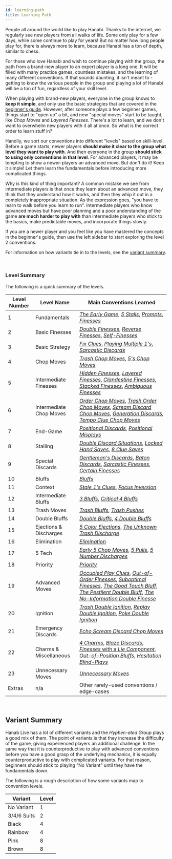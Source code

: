 ```yaml
---
id: learning-path
title: Learning Path
---
```


People all around the world like to play Hanabi. Thanks to the internet, we regularly see new players from all walks of life. Some only play for a few days, while some continue to play for years! But no matter how long people play for, there is always more to learn, because Hanabi has a ton of depth, similar to chess.

For those who love Hanabi and wish to continue playing with the group, the path from a brand-new player to an expert player is a long one. It will be filled with many practice games, countless mistakes, and the learning of many different conventions. If that sounds daunting, it isn't meant to - getting to know the various people in the group and playing a lot of Hanabi will be a ton of fun, regardless of your skill level.

When playing with brand-new players, everyone in the group knows to **keep it simple**, and only use the basic strategies that are covered in the [beginner's guide](beginner.md). However, after someone plays a few beginner games, things start to "open up" a bit, and new "special moves" start to be taught, like *Chop Moves* and *Layered Finesses*. There's a lot to learn, and we don't want to overwhelm new players with it all at once. So what is the correct order to learn stuff in?

Handily, we sort our conventions into different "levels" based on skill-level. Before a game starts, newer players **should make it clear to the group what level they want to play with**. And then everyone in the group **should stick to using only conventions in that level**. For advanced players, it may be tempting to show a newer-players an advanced move. But don't do it! Keep it simple! Let them learn the fundamentals before introducing more complicated things.

Why is this kind of thing important? A common mistake we see from intermediate players is that once they learn about an advanced move, they think that they understand how it works, and then they whip it out in a completely inappropriate situation. As the expression goes, "you have to learn to walk before you learn to run". Intermediate players who know advanced moves but have poor planning and a poor understanding of the game **are much harder to play with** than intermediate players who stick to the basics, make predictable moves, and incorporate things slowly.

If you are a newer player and you feel like you have mastered the concepts in the beginner's guide, then use the left sidebar to start exploring the level 2 conventions.

For information on how variants tie in to the levels, see the [variant summary](#variant-summary).

<br />

### Level Summary

The following is a quick summary of the levels.

| Level Number | Level Name              | Main Conventions Learned
| ------------ | ----------------------- | ------------------------
| 1            | Fundamentals            | *[The Early Game](level-1.md#the-early-game)*, *[5 Stalls](level-1.md#the-5-stall)*, *[Prompts](level-1.md#the-prompt)*, *[Finesses](level-1.md#the-finesse)*
| 2            | Basic Finesses          | *[Double Finesses](level-2.mdx#the-double-finesse--triple-finesse--quadruple-finesse)*, *[Reverse Finesses](level-2.mdx#the-reverse-finesse)*, *[Self-Finesses](level-2.mdx#the-self-finesse)*
| 3            | Basic Strategy          | *[Fix Clues](level-3.mdx#fix-clues)*, *[Playing Multiple 1's](level-3.mdx#playing-multiple-1s)*, *[Sarcastic Discards](level-3.mdx#the-sarcastic-discard)*
| 4            | Chop Moves              | *[Trash Chop Moves](level-4.mdx#the-trash-chop-move)*, *[5's Chop Moves](level-4.mdx#the-5s-chop-move-5cm)*
| 5            | Intermediate Finesses   | *[Hidden Finesses](level-5.mdx#the-hidden-finesse)*, *[Layered Finesses](level-5.mdx#the-layered-finesse)*, *[Clandestine Finesses](level-5.mdx#the-clandestine-finesse)*, *[Stacked Finesses](level-5.mdx#the-stacked-finesse)*, *[Ambiguous Finesses](level-5.mdx#the-ambiguous-finesse)*
| 6            | Intermediate Chop Moves | *[Order Chop Moves](level-6.md#the-order-chop-move-ocm)*, *[Trash Order Chop Moves](level-6.md#the-trash-order-chop-move-tocm)*, *[Scream Discard Chop Moves](level-6.md#the-scream-discard-chop-move-sdcm)*, *[Generation Discards](level-6.md#the-generation-discard)*, *[Tempo Clue Chop Moves](level-6.md#the-tempo-clue-chop-move)*
| 7            | End-Game                | *[Positional Discards](level-7.md#the-positional-discard-indicating-a-play-with-a-discard)*, *[Positional Misplays](level-7.md#the-positional-misplay-indicating-a-play-with-a-misplay)*
| 8            | Stalling                | *[Double Discard Situations](level-8.md#double-discard-situations-severity-2-stalling)*, *[Locked Hand Saves](level-8.md#the-locked-hand-save-lhs)*, *[8 Clue Saves](level-8.md#the-8-clue-save-8cs)*
| 9            | Special Discards        | *[Gentleman's Discards](level-9.md#the-gentlemans-discard)*, *[Baton Discards](level-9.md#the-baton-discard)*, *[Sarcastic Finesses](level-9.md#the-sarcastic-finesse)*, *[Certain Finesses](level-9.md#the-certain-finesse--the-certain-discard)*
| 10           | Bluffs                  | *[Bluffs](level-10.md#the-bluff)*
| 11           | Context                 | *[Stale 1's Clues](level-11.md#the-stale-1s-clue)*, *[Focus Inversion](level-11.md#focus-inversion)*
| 12           | Intermediate Bluffs     | *[3 Bluffs](level-12.md#the-3-bluff)*, *[Critical 4 Bluffs](level-12.md#the-critical-4-bluff)*
| 13           | Trash Moves             | *[Trash Bluffs](level-13.md#the-trash-bluff)*, *[Trash Pushes](level-13.md#the-trash-push)*
| 14           | Double Bluffs           | *[Double Bluffs](level-14.md#the-double-bluff)*, *[4 Double Bluffs](level-14.md#the-4-double-bluff--the-5-double-bluff)*
| 15           | Ejections & Discharges  | *[5 Color Ejections](level-15.md#the-5-color-ejection-5ce)*, *[The Unknown Trash Discharge](level-15.md#the-unknown-trash-discharge-1-for-1-form-utd)*
| 16           | Elimination             | *[Elimination](level-16.md#elimination--elimination-notes)*
| 17           | 5 Tech                  | *[Early 5 Chop Moves](level-17.md#the-early-5s-chop-move)*, *[5 Pulls](level-17.md#the-5-pull)*, *[5 Number Discharges](level-17.md#5-number-discharge-5nd)*
| 18           | Priority                | *[Priority](level-18.md#the-priority-prompt--the-priority-finesse)*
| 19           | Advanced Moves          | *[Occupied Play Clues](level-19.md#the-occupied-play-clue--the-occupied-finesse-opc)*, *[Out-of-Order Finesses](level-19.md#the-out-of-order-finesse)*, *[Suboptimal Finesses](level-19.md#the-suboptimal-prompt--the-suboptimal-finesse--the-suboptimal-bluff)*, *[The Good Touch Bluff](level-19.md#the-good-touch-bluff)*, *[The Pestilent Double Bluff](level-19.md#the-pestilent-double-bluff-pdb)*, *[The No-Information Double Finesse](level-19.md#the-no-information-double-finesse)*
| 20           | Ignition                | *[Trash Double Ignition](level-20.md#the-trash-double-ignition)*, *[Replay Double Ignition](level-20.md#the-replay-double-ignition)*, *[Poke Double Ignition](level-20.md#the-poke-double-ignition)*
| 21           | Emergency Discards      | *[Echo Scream Discard Chop Moves](level-21.md#the-echo-scream-discard-chop-move)*
| 22           | Charms & Miscellaneous  | *[4 Charms](level-22.md#the-4-charm)*, *[Blaze Discards](level-22.md#the-blaze-discard)*, [*Finesses* with a *Lie Component*](level-22.md#finesses-with-a-lie-component), *[Out-of-Position Bluffs](level-22.md#the-out-of-position-bluff-oop--the-reverse-bluff)*, *[Hesitation Blind-Plays](level-22.md#the-hesitation-blind-play)*
| 23           | Unnecessary Moves       | *[Unnecessary Moves](level-23.md#unnecessary-moves)*
| Extras       | n/a                     | Other rarely-used conventions / edge-cases

<br />

## Variant Summary

Hanab Live has a lot of different variants and the *Hyphen-ated Group* plays a good mix of them. The point of variants is that they increase the difficulty of the game, giving experienced players an additional challenge. In the same way that it is counterproductive to play with advanced conventions before you have a good grasp of the underlying mechanics, it is equally counterproductive to play with complicated variants. For that reason, beginners should stick to playing "No Variant" until they have the fundamentals down.

The following is a rough description of how some variants map to convention levels.

| Variant    | Level
| ----------- | -----
| No Variant  | 1
| 3/4/6 Suits | 2
| Black       | 4
| Rainbow     | 4
| Pink        | 8
| Brown       | 8
